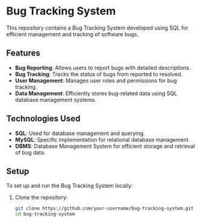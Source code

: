 # Bug Tracking System

This repository contains a Bug Tracking System developed using SQL for efficient management and tracking of software bugs.

## Features

- **Bug Reporting**: Allows users to report bugs with detailed descriptions.
- **Bug Tracking**: Tracks the status of bugs from reported to resolved.
- **User Management**: Manages user roles and permissions for bug tracking.
- **Data Management**: Efficiently stores bug-related data using SQL database management systems.

## Technologies Used

- **SQL**: Used for database management and querying.
- **MySQL**: Specific implementation for relational database management.
- **DBMS**: Database Management System for efficient storage and retrieval of bug data.

## Setup

To set up and run the Bug Tracking System locally:

1. Clone the repository:

   ```bash
   git clone https://github.com/your-username/bug-tracking-system.git
   cd bug-tracking-system
